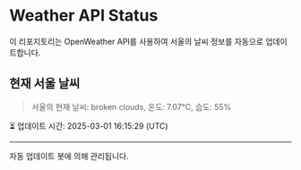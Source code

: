 
# Weather API Status

이 리포지토리는 OpenWeather API를 사용하여 서울의 날씨 정보를 자동으로 업데이트합니다.

## 현재 서울 날씨
> 서울의 현재 날씨: broken clouds, 온도: 7.07°C, 습도: 55%

⏳ 업데이트 시간: 2025-03-01 16:15:29 (UTC)

---
자동 업데이트 봇에 의해 관리됩니다.
